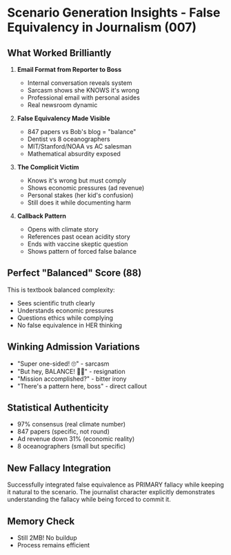 # Scenario Generation Insights - False Equivalency in Journalism (007)

## What Worked Brilliantly

1. **Email Format from Reporter to Boss**
   - Internal conversation reveals system
   - Sarcasm shows she KNOWS it's wrong
   - Professional email with personal asides
   - Real newsroom dynamic

2. **False Equivalency Made Visible**
   - 847 papers vs Bob's blog = "balance"
   - Dentist vs 8 oceanographers
   - MIT/Stanford/NOAA vs AC salesman
   - Mathematical absurdity exposed

3. **The Complicit Victim**
   - Knows it's wrong but must comply
   - Shows economic pressures (ad revenue)
   - Personal stakes (her kid's confusion)
   - Still does it while documenting harm

4. **Callback Pattern**
   - Opens with climate story
   - References past ocean acidity story
   - Ends with vaccine skeptic question
   - Shows pattern of forced false balance

## Perfect "Balanced" Score (88)

This is textbook balanced complexity:
- Sees scientific truth clearly
- Understands economic pressures
- Questions ethics while complying
- No false equivalence in HER thinking

## Winking Admission Variations

- "Super one-sided! 🙄" - sarcasm
- "But hey, BALANCE! 🤷‍♀️" - resignation
- "Mission accomplished?" - bitter irony
- "There's a pattern here, boss" - direct callout

## Statistical Authenticity

- 97% consensus (real climate number)
- 847 papers (specific, not round)
- Ad revenue down 31% (economic reality)
- 8 oceanographers (small but specific)

## New Fallacy Integration

Successfully integrated false equivalence as PRIMARY fallacy while keeping it natural to the scenario. The journalist character explicitly demonstrates understanding the fallacy while being forced to commit it.

## Memory Check
- Still 2MB! No buildup
- Process remains efficient
